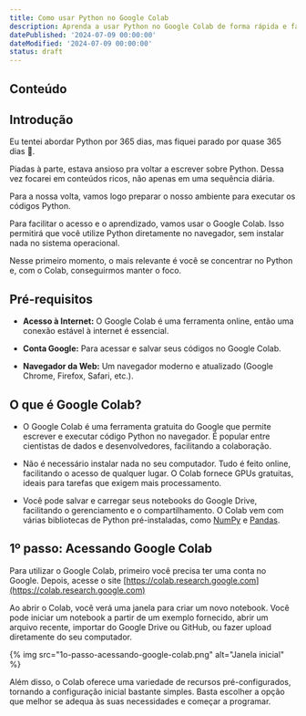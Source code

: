 ```yaml
---
title: Como usar Python no Google Colab
description: Aprenda a usar Python no Google Colab de forma rápida e fácil. Vou te mostrar passo a passo como começar a programar diretamente no navegador.
datePublished: '2024-07-09 00:00:00'
dateModified: '2024-07-09 00:00:00'
status: draft
---
```


## Conteúdo

## Introdução

Eu tentei abordar Python por 365 dias, mas fiquei parado por quase 365 dias 🤡.

Piadas à parte, estava ansioso pra voltar a escrever sobre Python. Dessa vez focarei em conteúdos ricos, não apenas em uma sequência diária.

Para a nossa volta, vamos logo preparar o nosso ambiente para executar os códigos Python.

Para facilitar o acesso e o aprendizado, vamos usar o Google Colab. Isso permitirá que você utilize Python diretamente no navegador, sem instalar nada no sistema operacional.

Nesse primeiro momento, o mais relevante é você se concentrar no Python e, com o Colab, conseguirmos manter o foco.

## Pré-requisitos

- **Acesso à Internet:** O Google Colab é uma ferramenta online, então uma conexão estável à internet é essencial.

- **Conta Google:** Para acessar e salvar seus códigos no Google Colab.

- **Navegador da Web:** Um navegador moderno e atualizado (Google Chrome, Firefox, Safari, etc.).

## O que é Google Colab?

- O Google Colab é uma ferramenta gratuita do Google que permite escrever e executar código Python no navegador. É popular entre cientistas de dados e desenvolvedores, facilitando a colaboração.

- Não é necessário instalar nada no seu computador. Tudo é feito online, facilitando o acesso de qualquer lugar. O Colab fornece GPUs gratuitas, ideais para tarefas que exigem mais processamento.

- Você pode salvar e carregar seus notebooks do Google Drive, facilitando o gerenciamento e o compartilhamento. O Colab vem com várias bibliotecas de Python pré-instaladas, como [NumPy](https://numpy.org) e [Pandas](https://pandas.pydata.org).

## 1º passo: Acessando Google Colab

Para utilizar o Google Colab, primeiro você precisa ter uma conta no Google. Depois, acesse o site [https://colab.research.google.com](https://colab.research.google.com)

Ao abrir o Colab, você verá uma janela para criar um novo notebook. Você pode iniciar um notebook a partir de um exemplo fornecido, abrir um arquivo recente, importar do Google Drive ou GitHub, ou fazer upload diretamente do seu computador.

{% img src="1o-passo-acessando-google-colab.png" alt="Janela inicial" %}

Além disso, o Colab oferece uma variedade de recursos pré-configurados, tornando a configuração inicial bastante simples. Basta escolher a opção que melhor se adequa às suas necessidades e começar a programar.
